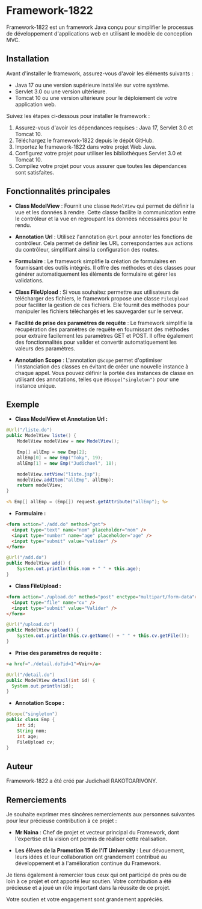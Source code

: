 # Framework-1822

Framework-1822 est un framework Java conçu pour simplifier le processus de développement d'applications web en utilisant le modèle de conception MVC.

## Installation

Avant d'installer le framework, assurez-vous d'avoir les éléments suivants :

- Java 17 ou une version supérieure installée sur votre système.
- Servlet 3.0 ou une version ultérieure.
- Tomcat 10 ou une version ultérieure pour le déploiement de votre application web.

Suivez les étapes ci-dessous pour installer le framework :

1. Assurez-vous d'avoir les dépendances requises : Java 17, Servlet 3.0 et Tomcat 10.
2. Téléchargez le framework-1822 depuis le dépôt GitHub.
3. Importez le framework-1822 dans votre projet Web Java.
4. Configurez votre projet pour utiliser les bibliothèques Servlet 3.0 et Tomcat 10.
5. Compilez votre projet pour vous assurer que toutes les dépendances sont satisfaites.

## Fonctionnalités principales

- **Class ModelView** : Fournit une classe `ModelView` qui permet de définir la vue et les données à rendre. Cette classe facilite la communication entre le contrôleur et la vue en regroupant les données nécessaires pour le rendu.

- **Annotation Url** : Utilisez l'annotation `@Url` pour annoter les fonctions de contrôleur. Cela permet de définir les URL correspondantes aux actions du contrôleur, simplifiant ainsi la configuration des routes.

- **Formulaire** : Le framework simplifie la création de formulaires en fournissant des outils intégrés. Il offre des méthodes et des classes pour générer automatiquement les éléments de formulaire et gérer les validations.

- **Class FileUpload** : Si vous souhaitez permettre aux utilisateurs de télécharger des fichiers, le framework propose une classe `FileUpload` pour faciliter la gestion de ces fichiers. Elle fournit des méthodes pour manipuler les fichiers téléchargés et les sauvegarder sur le serveur.

- **Facilité de prise des paramètres de requête** : Le framework simplifie la récupération des paramètres de requête en fournissant des méthodes pour extraire facilement les paramètres GET et POST. Il offre également des fonctionnalités pour valider et convertir automatiquement les valeurs des paramètres.

- **Annotation Scope** : L'annotation `@Scope` permet d'optimiser l'instanciation des classes en évitant de créer une nouvelle instance à chaque appel. Vous pouvez définir la portée des instances de classe en utilisant des annotations, telles que `@Scope("singleton")` pour une instance unique.

## Exemple

- **Class ModelView et Annotation Url :**
```java
@Url("/liste.do")
public ModelView liste() {
    ModelView modelView = new ModelView();

    Emp[] allEmp = new Emp[2];
    allEmp[0] = new Emp("Toky", 19);
    allEmp[1] = new Emp("Judichael", 18);

    modelView.setView("liste.jsp");
    modelView.addItem("allEmp", allEmp);
    return modelView;
}
```
```jsp
<% Emp[] allEmp = (Emp[]) request.getAttribute("allEmp"); %>
```

- **Formulaire :**
```html
<form action="./add.do" method="get">
  <input type="text" name="nom" placeholder="nom" />
  <input type="number" name="age" placeholder="age" />
  <input type="submit" value="valider" />
</form>
```
```java
@Url("/add.do")
public ModelView add() {
    System.out.println(this.nom + " " + this.age);
}
```

- **Class FileUpload :**
```html
<form action="./upload.do" method="post" enctype="multipart/form-data">
  <input type="file" name="cv" />
  <input type="submit" value="Valider" />
</form>
```
```java
@Url("/upload.do")
public ModelView upload() {
    System.out.println(this.cv.getName() + " " + this.cv.getFile());
}
```

- **Prise des paramètres de requête :**
```html
<a href="./detail.do?id=1">Voir</a>
```
```java
@Url("/detail.do")
public ModelView detail(int id) {
  System.out.println(id);
}
```

- **Annotation Scope :**
```java
@Scope("singleton")
public class Emp {
    int id;
    String nom;
    int age;
    FileUpload cv;
}
```

## Auteur

Framework-1822 a été créé par Judichaël RAKOTOARIVONY.

## Remerciements

Je souhaite exprimer mes sincères remerciements aux personnes suivantes pour leur précieuse contribution à ce projet :

- **Mr Naina** : Chef de projet et vecteur principal du Framework, dont l'expertise et la vision ont permis de réaliser cette réalisation.

- **Les élèves de la Promotion 15 de l'IT University** : Leur dévouement, leurs idées et leur collaboration ont grandement contribué au développement et à l'amélioration continue du Framework.

Je tiens également à remercier tous ceux qui ont participé de près ou de loin à ce projet et ont apporté leur soutien. Votre contribution a été précieuse et a joué un rôle important dans la réussite de ce projet.

Votre soutien et votre engagement sont grandement appréciés.

